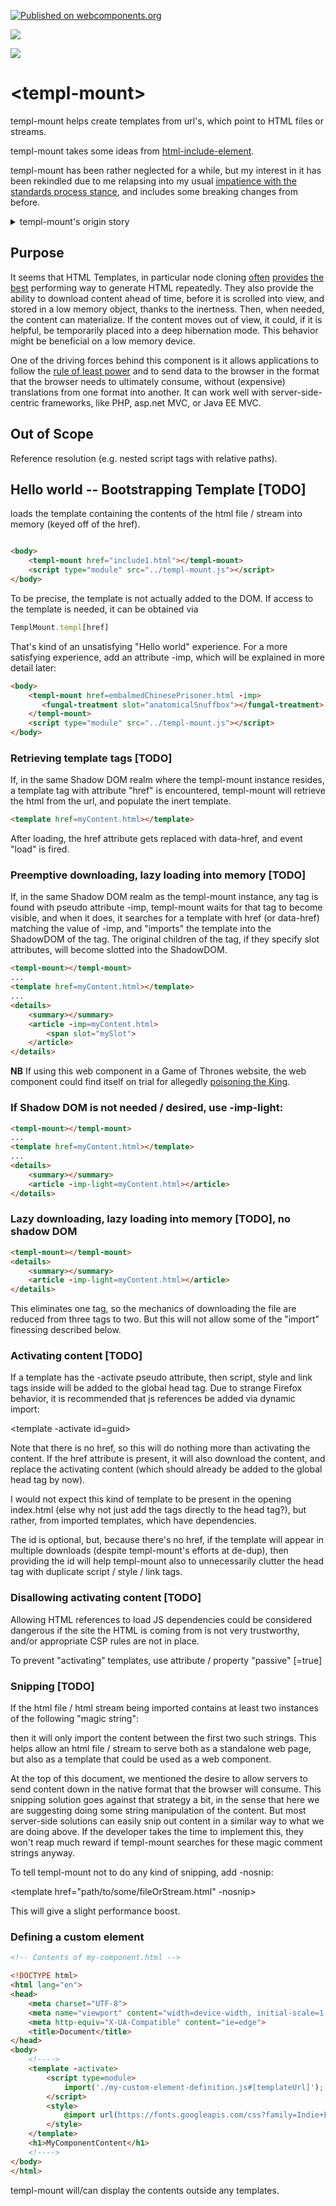 [![Published on webcomponents.org](https://img.shields.io/badge/webcomponents.org-published-blue.svg)](https://www.webcomponents.org/element/bahrus/templ-mount)

<a href="https://nodei.co/npm/templ-mount/"><img src="https://nodei.co/npm/templ-mount.png"></a>

<img src="http://img.badgesize.io/https://cdn.jsdelivr.net/npm/templ-mount@0.0.46/dist/templ-mount.iife.min.js?compression=gzip">

# \<templ-mount\>

templ-mount helps create templates from url's, which point to HTML files or streams.

templ-mount takes some ideas from [html-include-element](https://www.npmjs.com/package/html-include-element).

templ-mount has been rather neglected for a while, but my interest in it has been rekindled due to me relapsing into my usual [impatience with the standards process stance](https://www.youtube.com/watch?v=0-Yl6FmV6EE), and includes some breaking changes from before.

<details>
    <summary>templ-mount's origin story</summary>
templ-mount remembers the day its creator first installed a PWA (Flipkart), and was blown away by the liberating effect this could have on web development, allowing developers to cross significant barriers to native functionality.

templ-mount thinks, though, that in order to satisfactorily reach the promised land of true native competitiveness, we will need to find a way of building applications that can scale, while maintaining fidelity to the various commandments set forth by Lighthouse.  A profound cultural shift (or rediscovery of [old techniques](https://www.liquidweb.com/kb/what-is-a-progressive-jpeg/?)  is needed in our thinking about the relationship between the client and the server (and, in fairness, is the focus of many creative ideas at the cutting edges of the developer community).  The ability to import HTML (and other data formats) from the ~~heavens~~ server down to ~~Earth~~ would, in templ-mount's opinion, would help with this effort significantly.  Such functionality would best be served by native api's, due to the complexities involved.  In the meantime, templ-mount is wandering the dessert, in search of a surrogate api, (as are many compatriots).

</details>

## Purpose

It seems that HTML Templates, in particular node cloning [often](https://jsperf.com/clonenode-vs-createelement-performance/32) [provides](https://jsperf.com/innerhtml-vs-importnode/6) [the](https://github.com/sophiebits/innerhtml-vs-createelement-vs-clonenode) [best](https://stackoverflow.com/questions/676249/deep-cloning-vs-setting-of-innerhtml-whats-faster) performing way to generate HTML repeatedly.  They also provide the ability to download content ahead of time, before it is scrolled into view, and stored in a low memory object, thanks to the inertness.  Then, when needed, the content can materialize.  If the content moves out of view, it could, if it is helpful, be temporarily placed into a deep hibernation mode.  This behavior might be beneficial on a low memory device.

One of the driving forces behind this component is it allows applications to follow the [rule of least power](https://en.wikipedia.org/wiki/Rule_of_least_power) and to send data to the browser in the format that the browser needs to ultimately consume, without (expensive) translations from one format into another.  It can work well with server-side-centric frameworks, like PHP, asp.net MVC, or Java EE MVC.

## Out of Scope

Reference resolution (e.g. nested script tags with relative paths).

## Hello world -- Bootstrapping Template [TODO]

<templ-mount href=include1.html></templ-mount>

loads the template containing the contents of the html file / stream into memory (keyed off of the href).  

```html

<body>
    <templ-mount href="include1.html"></templ-mount>
    <script type="module" src="../templ-mount.js"></script>
</body>
```

To be precise, the template is not actually added to the DOM.  If access to the template is needed, it can be obtained via

```JavaScript
TemplMount.templ[href]
```

That's kind of an unsatisfying "Hello world" experience.  For a more satisfying experience, add an attribute -imp, which will be explained in more detail later:

```html
<body>
    <templ-mount href=embalmedChinesePrisoner.html -imp>
       <fungal-treatment slot="anatomicalSnuffbox"></fungal-treatment>
    </templ-mount>
    <script type="module" src="../templ-mount.js"></script>
</body>
```


### Retrieving template tags [TODO]

If, in the same Shadow DOM realm where the templ-mount instance resides, a template tag with attribute "href" is encountered, templ-mount will retrieve the html from the url, and populate the inert template.

```html
<template href=myContent.html></template>
```

After loading, the href attribute gets replaced with data-href, and event "load" is fired.

### Preemptive downloading, lazy loading into memory [TODO]

If, in the same Shadow DOM realm as the templ-mount instance, any tag is found with pseudo attribute -imp, templ-mount waits for that tag to become visible, and when it does, it searches for a template with href (or data-href) matching the value of -imp, and "imports" the template into the ShadowDOM of the tag.  The original children of the tag, if they specify slot attributes, will become slotted into the ShadowDOM.

```html
<templ-mount></templ-mount>
...
<template href=myContent.html></template>
...
<details>
    <summary></summary>
    <article -imp=myContent.html>
        <span slot="mySlot">
    </article>
</details>
```

**NB** If using this web component in a Game of Thrones website, the web component could find itself on trial for allegedly [poisoning the King](https://discourse.wicg.io/t/proposal-symbol-namespacing-of-attributes/3515/4).

### If Shadow DOM is not needed / desired, use -imp-light:

```html
<templ-mount></templ-mount>
...
<template href=myContent.html></template>
...
<details>
    <summary></summary>
    <article -imp-light=myContent.html></article>
</details>
```

### Lazy downloading, lazy loading into memory [TODO], no shadow DOM

```html
<templ-mount></templ-mount>
<details>
    <summary></summary>
    <article -imp-light=myContent.html></article>
</details>
```

This eliminates one tag, so the mechanics of downloading the file are reduced from three tags to two.  But this will not allow some of the "import" finessing described below. 


### Activating content [TODO]

If a template has the -activate pseudo attribute, then script, style and link tags inside will be added to the global head tag.  Due to strange Firefox behavior, it is recommended that js references be added via dynamic import:

<template -activate id=guid>
    <script type=module>
        import('./blah.js');
    </script>
    <style>
        @import url(https://fonts.googleapis.com/css?family=Indie+Flower);
    </style>
</template>

Note that there is no href, so this will do nothing more than activating the content.  If the href attribute is present, it will also download the content, and replace the activating content (which should already be added to the global head tag by now).

I would not expect this kind of template to be present in the opening index.html (else why not just add the tags directly to the head tag?), but rather, from imported templates, which have dependencies.

The id is optional, but, because there's no href, if the template will appear in multiple downloads (despite templ-mount's efforts at de-dup), then providing the id will help templ-mount also to unnecessarily clutter the head tag with duplicate script / style / link tags.

### Disallowing activating content [TODO]

Allowing HTML references to load JS dependencies could be considered dangerous if the site the HTML is coming from is not very trustworthy, and/or appropriate CSP rules are not in place.

To prevent "activating" templates, use attribute / property "passive" [=true]

### Snipping [TODO]

If the html file / html stream being imported contains at least two instances of the following "magic string":

<!---->

then it will only import the content between the first two such strings. This helps allow an html file / stream to serve both as a standalone web page, but also as a template that could be used as a web component.

At the top of this document, we mentioned the desire to allow servers to send content down in the native format that the browser will consume. This snipping solution goes against that strategy a bit, in the sense that here we are suggesting doing some string manipulation of the content. But most server-side solutions can easily snip out content in a similar way to what we are doing above. If the developer takes the time to implement this, they won't reap much reward if templ-mount searches for these magic comment strings anyway.

To tell templ-mount not to do any kind of snipping, add -nosnip:

<template href="path/to/some/fileOrStream.html" -nosnip></template>

This will give a slight performance boost.

### Defining a custom element

```html
<!-- Contents of my-component.html -->

<!DOCTYPE html>
<html lang="en">
<head>
    <meta charset="UTF-8">
    <meta name="viewport" content="width=device-width, initial-scale=1.0">
    <meta http-equiv="X-UA-Compatible" content="ie=edge">
    <title>Document</title>
</head>
<body>
    <!---->
    <template -activate>
        <script type=module>
            import('./my-custom-element-definition.js#[templateUrl]');  //does import.meta give hash value in all browsers?
        </script>
        <style>
            @import url(https://fonts.googleapis.com/css?family=Indie+Flower);
        </style>
    </template>
    <h1>MyComponentContent</h1>
    <!---->
</body>
</html>

```

templ-mount will/can display the contents outside any templates.   

